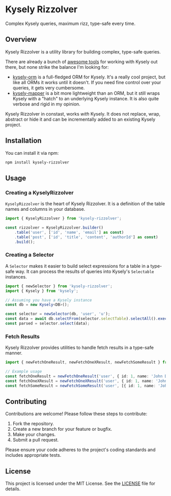 # Kysely Rizzolver

Complex Kysely queries, maximum rizz, type-safe every time.

## Overview

Kysely Rizzolver is a utility library for building complex, type-safe queries.

There are already a bunch of [awesome tools](https://github.com/kysely-org/awesome-kysely) for working with Kysely out there, but none strike the balance I'm looking for:
- [kysely-orm](https://github.com/seeeden/kysely-orm) is a full-fledged ORM for
  Kysely. It's a really cool project, but like all ORMs it works until it
  doesn't. If you need fine control over your queries, it gets very cumbersome.
- [kysely-mapper](https://github.com/jtlapp/kysely-mapper) is a bit more
  lightweight than an ORM, but it still wraps Kysely with a "hatch" to an
  underlying Kysely instance. It is also quite verbose and rigid in my opinion.

Kysely Rizzolver in constast, works *with* Kysely. It does not replace, wrap,
abstract or hide it and can be incrementally added to an existing Kysely
project.

## Installation

You can install it via npm:

```sh
npm install kysely-rizzolver
```

## Usage

### Creating a KyselyRizzolver

`KyselyRizzolver` is the heart of Kysely Rizzolver. It is a definition of the table names and columns in your database.

```typescript
import { KyselyRizzolver } from 'kysely-rizzolver';

const rizzolver = KyselyRizzolver.builder()
    .table('user', ['id', 'name', 'email'] as const)
    .table('post', ['id', 'title', 'content', 'authorId'] as const)
    .build();
```

### Creating a Selector

A `Selector` makes it easier to build select expressions for a table in a type-safe way. It can process the results of queries into Kysely's `Selectable` instances.

```typescript
import { newSelector } from 'kysely-rizzolver';
import { Kysely } from 'kysely';

// Assuming you have a Kysely instance
const db = new Kysely<DB>();

const selector = newSelector(db, 'user', 'u');
const data = await db.selectFrom(selector.selectTable).selectAll().execute();
const parsed = selector.select(data);
```

### Fetch Results

Kysely Rizzolver provides utilities to handle fetch results in a type-safe manner.

```typescript
import { newFetchOneResult, newFetchOneXResult, newFetchSomeResult } from 'kysely-rizzolver';

// Example usage
const fetchOneResult = newFetchOneResult('user', { id: 1, name: 'John Doe' });
const fetchOneXResult = newFetchOneXResult('user', { id: 1, name: 'John Doe' });
const fetchSomeResult = newFetchSomeResult('user', [{ id: 1, name: 'John Doe' }, { id: 2, name: 'Jane Doe' }]);
```

## Contributing

Contributions are welcome! Please follow these steps to contribute:

1. Fork the repository.
2. Create a new branch for your feature or bugfix.
3. Make your changes.
4. Submit a pull request.

Please ensure your code adheres to the project's coding standards and includes appropriate tests.

## License

This project is licensed under the MIT License. See the [LICENSE](./LICENSE) file for details.
